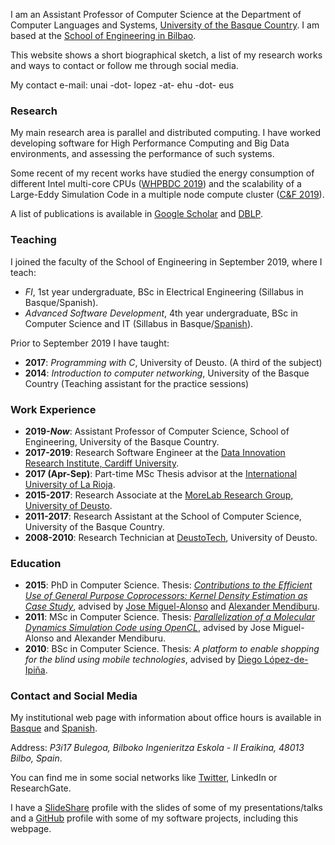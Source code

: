 I am an Assistant Professor of Computer Science at the Department of Computer Languages and Systems, [University of the Basque Country](https://www.ehu.eus/en). I am based at the [School of Engineering in Bilbao](https://www.ehu.eus/en/web/ingeniaritza-bilbo).

This website shows a short biographical sketch, a list of my research works and ways to contact or follow me through social media.

My contact e-mail: unai -dot- lopez -at- ehu -dot- eus

### Research

My main research area is parallel and distributed computing. I have worked developing software for High Performance Computing and Big Data environments, and assessing the performance of such systems.

Some recent of my recent works have studied the energy consumption of different Intel multi-core CPUs ([WHPBDC 2019](https://ieeexplore.ieee.org/abstract/document/9060093/)) and the scalability of a Large-Eddy Simulation Code in a multiple node compute cluster ([C&F 2019](https://www.sciencedirect.com/science/article/pii/S0045793018307424)).

A list of publications is available in [Google Scholar](https://scholar.google.es/citations?user=Z8HTo5MAAAAJ) and [DBLP](https://dblp.org/pers/l/Lopez=Novoa:Unai.html).

### Teaching

I joined the faculty of the School of Engineering in September 2019, where I teach:

- _FI_, 1st year undergraduate, BSc in Electrical Engineering (Sillabus in Basque/Spanish).
- _Advanced Software Development_, 4th year undergraduate, BSc in Computer Science and IT (Sillabus in Basque/[Spanish](https://www.ehu.eus/es/grado-ingenieria-informatica-de-gestion-y-sistemas-de-informacion-bizkaia/creditos-y-asignaturas-por-curso?p_redirect=consultaAsignatura&p_cod_proceso=egr&p_anyo_acad=20190&p_ciclo=X&p_curso=4&p_cod_asignatura=27712)).

Prior to September 2019 I have taught:

- **2017**: _Programming with C_, University of Deusto. (A third of the subject) 
- **2014**: _Introduction to computer networking_, University of the Basque Country (Teaching assistant for the practice sessions)

### Work Experience

- **2019-**___Now___: Assistant Professor of Computer Science, School of Engineering, University of the Basque Country.
- **2017-2019**: Research Software Engineer at the [Data Innovation Research Institute, Cardiff University](https://www.cardiff.ac.uk/data-innovation-research-institute).
- **2017 (Apr-Sep)**: Part-time MSc Thesis advisor at the [International University of La Rioja](https://en.unir.net/).
- **2015-2017**: Research Associate at the [MoreLab Research Group, University of Deusto](https://morelab.deusto.es/).
- **2011-2017**: Research Assistant at the School of Computer Science, University of the Basque Country.
- **2008-2010**: Research Technician at [DeustoTech](https://deustotech.deusto.es/), University of Deusto.

### Education

- **2015**: PhD in Computer Science. Thesis: [_Contributions to the Efficient Use of General Purpose Coprocessors: Kernel Density Estimation as Case Study_](https://github.com/isg-ehu/PhD-Dissertations/raw/master/2015_phd_unai_lopez-nova.pdf), advised by [Jose Miguel-Alonso](http://www.sc.ehu.es/acwmialj/) and [Alexander Mendiburu](http://www.sc.ehu.es/ccwbayes/members/amendiburu/alex.html).
- **2011**: MSc in Computer Science. Thesis: [_Parallelization of a Molecular Dynamics Simulation Code using OpenCL_](http://www.ehu.es/sgi/ARCHIVOS/MSIA_UnaiLopez.pdf), advised by Jose Miguel-Alonso and Alexander Mendiburu.
- **2010**: BSc in Computer Science. Thesis: _A platform to enable shopping for the blind using mobile technologies_, advised by [Diego López-de-Ipiña](http://paginaspersonales.deusto.es/dipina/).

### Contact and Social Media

My institutional web page with information about office hours is available in [Basque](https://www.ehu.eus/eu/kudeaketaren-eta-informazio-sistemen-informatikaren-ingeniaritzako-gradua-bizkaia/irakasleak?p_redirect=consultaTutorias&p_anyo_acad=20190&p_idp=458123) and [Spanish](https://www.ehu.eus/es/grado-ingenieria-informatica-de-gestion-y-sistemas-de-informacion-bizkaia/profesorado?p_redirect=consultaTutorias&p_anyo_acad=20190&p_idp=458123).

Address: _P3i17 Bulegoa, Bilboko Ingenieritza Eskola - II Eraikina, 48013 Bilbo, Spain_.

You can find me in some social networks like [Twitter](https://twitter.com/ulopeznovoa), LinkedIn or ResearchGate.

I have a [SlideShare](https://www.slideshare.net/unlopez) profile with the slides of some of my presentations/talks and a [GitHub](https://github.com/ulopeznovoa) profile with some of my software projects, including this webpage.

